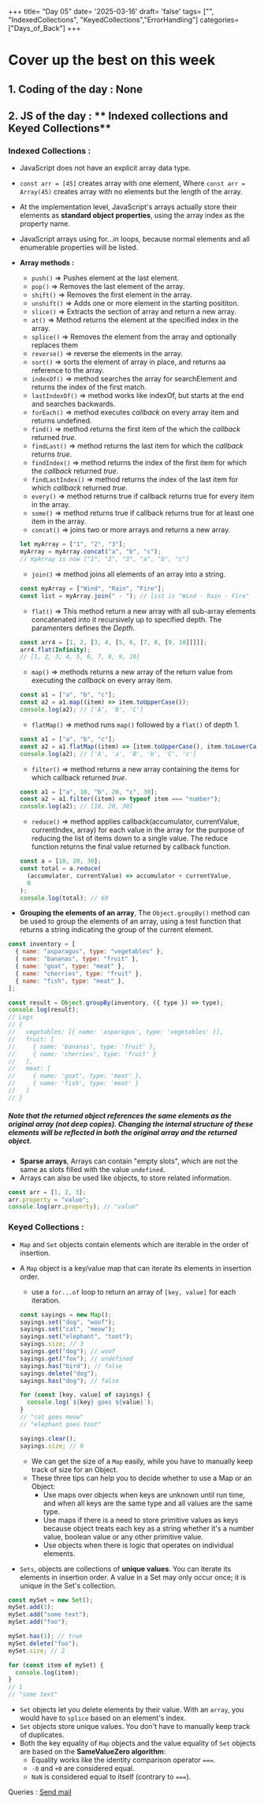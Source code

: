 +++
title= "Day 05"
date= '2025-03-16'
draft= 'false'
tags= ["", "IndexedCollections", "KeyedCollections","ErrorHandling"]
categories= ["Days_of_Back"]
+++

# Cover up the best on this week

## 1. Coding of the day : **None**

## 2. JS of the day : ** Indexed collections and Keyed Collections**

### Indexed Collections :

- JavaScript does not have an explicit array data type.
- `const arr = [45]` creates array with one element, Where `const arr = Array(45)` creates array with no elements but the length of the array.
- At the implementation level, JavaScript's arrays actually store their elements as **standard object properties**, using the array index as the property name.
- JavaScript arrays using for...in loops, because normal elements and all enumerable properties will be listed.
- **Array methods :**

  - `push()` => Pushes element at the last element.
  - `pop()` => Removes the last element of the array.
  - `shift()` => Removes the first element in the array.
  - `unshift()` => Adds one or more element in the starting posititon.
  - `slice()` => Extracts the section of array and return a new array.
  - `at()` => Method returns the element at the specified index in the array.
  - `splice()` => Removes the element from the array and optionally replaces them
  - `reverse()` => reverse the elements in the array.
  - `sort()` => sorts the element of array in place, and returns aa reference to the array.
  - `indexOf()` => method searches the array for searchElement and returns the index of the first match.
  - `lastIndexOf()` => method works like indexOf, but starts at the end and searches backwards.
  - `forEach()` => method executes _callback_ on every array item and returns undefined.
  - `find()` => method returns the first item of the which the _callback_ returned _true_.
  - `findLast()` => method returns the last item for which the _callback_ returns _true_.
  - `findIndex()` => method returns the index of the first item for which the _callback_ returned _true_.
  - `findLastIndex()` => method returns the index of the last item for which _callback_ returned _true_.
  - `every()` => method returns true if callback returns true for every item in the array.
  - `some()` => method returns true if callback returns true for at least one item in the array.
  - `concat()` => joins two or more arrays and returns a new array.

  ```js
  let myArray = ["1", "2", "3"];
  myArray = myArray.concat("a", "b", "c");
  // myArray is now ["1", "2", "3", "a", "b", "c"]
  ```

  - `join()` => method joins all elements of an array into a string.

  ```js
  const myArray = ["Wind", "Rain", "Fire"];
  const list = myArray.join(" - "); // list is "Wind - Rain - Fire"
  ```

  - `flat()` => This method return a new array with all sub-array elements concatenated into it recursively up to specified depth. The paramenters defines the _Depth_.

  ```js
  const arr4 = [1, 2, [3, 4, [5, 6, [7, 8, [9, 10]]]]];
  arr4.flat(Infinity);
  // [1, 2, 3, 4, 5, 6, 7, 8, 9, 10]
  ```

  - `map()` => methods returns a new array of the return value from executing the _callback_ on every array item.

  ```js
  const a1 = ["a", "b", "c"];
  const a2 = a1.map((item) => item.toUpperCase());
  console.log(a2); // ['A', 'B', 'C']
  ```

  - `flatMap()` => method runs `map()` followed by a `flat()` of depth 1.

  ```js
  const a1 = ["a", "b", "c"];
  const a2 = a1.flatMap((item) => [item.toUpperCase(), item.toLowerCase()]);
  console.log(a2); // ['A', 'a', 'B', 'b', 'C', 'c']
  ```

  - `filter()` => method returns a new array containing the items for which callback returned _true_.

  ```js
  const a1 = ["a", 10, "b", 20, "c", 30];
  const a2 = a1.filter((item) => typeof item === "number");
  console.log(a2); // [10, 20, 30]
  ```

  - `reduce()` => method applies callback(accumulator, currentValue, currentIndex, array) for each value in the array for the purpose of reducing the list of items down to a single value. The reduce function returns the final value returned by callback function.

  ```js
  const a = [10, 20, 30];
  const total = a.reduce(
    (accumulator, currentValue) => accumulator + currentValue,
    0
  );
  console.log(total); // 60
  ```

- **Grouping the elements of an array**, The `Object.groupBy()` method can be used to group the elements of an array, using a test function that returns a string indicating the group of the current element.

```js
const inventory = [
  { name: "asparagus", type: "vegetables" },
  { name: "bananas", type: "fruit" },
  { name: "goat", type: "meat" },
  { name: "cherries", type: "fruit" },
  { name: "fish", type: "meat" },
];

const result = Object.groupBy(inventory, ({ type }) => type);
console.log(result);
// Logs
// {
//   vegetables: [{ name: 'asparagus', type: 'vegetables' }],
//   fruit: [
//     { name: 'bananas', type: 'fruit' },
//     { name: 'cherries', type: 'fruit' }
//   ],
//   meat: [
//     { name: 'goat', type: 'meat' },
//     { name: 'fish', type: 'meat' }
//   ]
// }
```

##### Note that the returned object references the same elements as the original array (not deep copies). Changing the internal structure of these elements will be reflected in both the original array and the returned object.

- **Sparse arrays**, Arrays can contain "empty slots", which are not the same as slots filled with the value `undefined`.
- Arrays can also be used like objects, to store related information.

```js
const arr = [1, 2, 3];
arr.property = "value";
console.log(arr.property); // "value"
```

### Keyed Collections :

- `Map` and `Set` objects contain elements which are iterable in the order of insertion.
- A `Map` object is a key/value map that can iterate its elements in insertion order.

  - use a `for...of` loop to return an array of `[key, value]` for each iteration.

  ```js
  const sayings = new Map();
  sayings.set("dog", "woof");
  sayings.set("cat", "meow");
  sayings.set("elephant", "toot");
  sayings.size; // 3
  sayings.get("dog"); // woof
  sayings.get("fox"); // undefined
  sayings.has("bird"); // false
  sayings.delete("dog");
  sayings.has("dog"); // false

  for (const [key, value] of sayings) {
    console.log(`${key} goes ${value}`);
  }
  // "cat goes meow"
  // "elephant goes toot"

  sayings.clear();
  sayings.size; // 0
  ```

  - We can get the size of a `Map` easily, while you have to manually keep track of size for an Object.
  - These three tips can help you to decide whether to use a Map or an Object:
    - Use maps over objects when keys are unknown until run time, and when all keys are the same type and all values are the same type.
    - Use maps if there is a need to store primitive values as keys because object treats each key as a string whether it's a number value, boolean value or any other primitive value.
    - Use objects when there is logic that operates on individual elements.

- `Sets`, objects are collections of **unique values**. You can iterate its elements in insertion order. A value in a Set may only occur once; it is unique in the Set's collection.

```js
const mySet = new Set();
mySet.add(1);
mySet.add("some text");
mySet.add("foo");

mySet.has(1); // true
mySet.delete("foo");
mySet.size; // 2

for (const item of mySet) {
  console.log(item);
}
// 1
// "some text"
```

- `Set` objects let you delete elements by their value. With an `array`, you would have to `splice` based on an element's index.
- `Set` objects store unique values. You don't have to manually keep track of duplicates.
- Both the key equality of `Map` objects and the value equality of `Set` objects are based on the **SameValueZero algorithm**:
  - Equality works like the identity comparison operator `===`.
  - `-0` and `+0` are considered equal.
  - `NaN` is considered equal to itself (contrary to `===`).

Queries : [Send mail](ajmalakram152@gmail.com)

